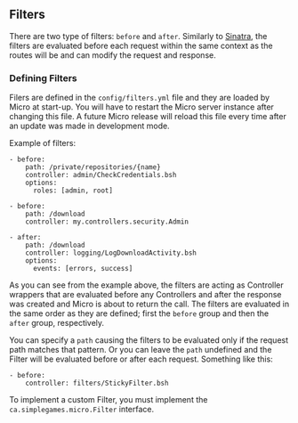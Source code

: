 ## Filters

There are two type of filters: `before` and `after`. Similarly to [Sinatra](http://www.sinatrarb.com/intro.html#Filters), the filters are evaluated before each request within the same context as the routes will be and can modify the request and response.

### Defining Filters
Filers are defined in the `config/filters.yml` file and they are loaded by Micro at start-up. You will have to restart the Micro server instance after changing this file. A future Micro release will reload this file every time after an update was made in development mode.

Example of filters:

    - before:
        path: /private/repositories/{name}
        controller: admin/CheckCredentials.bsh
        options:
          roles: [admin, root]

    - before:
        path: /download
        controller: my.controllers.security.Admin

    - after:
        path: /download
        controller: logging/LogDownloadActivity.bsh
        options:
          events: [errors, success]

As you can see from the example above, the filters are acting as Controller wrappers that are evaluated before any Controllers and after the response was created and Micro is about to return the call. The filters are evaluated in the same order as they are defined; first the `before` group and then the `after` group, respectively.

You can specify a `path` causing the filters to be evaluated only if the request path matches that pattern. Or you can leave the `path` undefined and the Filter will be evaluated before or after each request. Something like this:

    - before:
        controller: filters/StickyFilter.bsh    

To implement a custom Filter, you must implement the `ca.simplegames.micro.Filter` interface.
